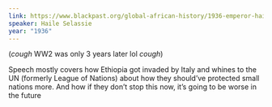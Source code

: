 ```yaml
---
link: https://www.blackpast.org/global-african-history/1936-emperor-haile-selassie-ethiopia-appeal-league-nations/
speaker: Haile Selassie
year: "1936"
---
```

(*cough* WW2 was only 3 years later lol *cough*)

Speech mostly covers how Ethiopia got invaded by Italy and whines to the UN (formerly League of Nations) about how they should’ve protected small nations more. And how if they don’t stop this now, it’s going to be worse in the future